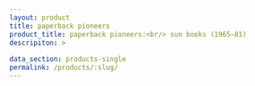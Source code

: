 ```yaml
---
layout: product
title: paperback pioneers
product_title: paperback pioneers:<br/> sun books (1965–81)
descripiton: >
 
data_section: products-single
permalink: /products/:slug/
---
```

